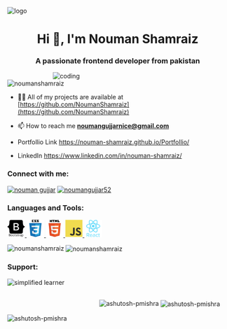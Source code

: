 
![logo](https://github.com/NoumanShamraiz/MyProfile/blob/main/Banner.jpeg)
<h1 align="center">Hi 👋, I'm Nouman Shamraiz</h1>
<h3 align="center">A passionate frontend developer from pakistan</h3>
<img align="right" alt="coding" width="400" src="https://user-images.githubusercontent.com/55389276/140866485-8fb1c876-9a8f-4d6a-98dc-08c4981eaf70.gif">
<p align="left"> <img src="https://komarev.com/ghpvc/?username=noumanshamraiz&label=Profile%20views&color=0e75b6&style=flat" alt="noumanshamraiz" /> </p>

- 👨‍💻 All of my projects are available at [https://github.com/NoumanShamraiz](https://github.com/NoumanShamraiz)

- 📫 How to reach me **noumangujjarnice@gmail.com**
- Portfollio Link https://nouman-shamraiz.github.io/Portfollio/
- LinkedIn https://www.linkedin.com/in/nouman-shamraiz/

<h3 align="left">Connect with me:</h3>
<p align="left">
<a href="https://fb.com/nouman gujjar" target="blank"><img align="center" src="https://raw.githubusercontent.com/rahuldkjain/github-profile-readme-generator/master/src/images/icons/Social/facebook.svg" alt="nouman gujjar" height="30" width="40" /></a>
<a href="https://instagram.com/noumangujjar52" target="blank"><img align="center" src="https://raw.githubusercontent.com/rahuldkjain/github-profile-readme-generator/master/src/images/icons/Social/instagram.svg" alt="noumangujjar52" height="30" width="40" /></a>
</p>

<h3 align="left">Languages and Tools:</h3>
<p align="left"> <a href="https://getbootstrap.com" target="_blank" rel="noreferrer"> <img src="https://raw.githubusercontent.com/devicons/devicon/master/icons/bootstrap/bootstrap-plain-wordmark.svg" alt="bootstrap" width="40" height="40"/> </a> <a href="https://www.w3schools.com/css/" target="_blank" rel="noreferrer"> <img src="https://raw.githubusercontent.com/devicons/devicon/master/icons/css3/css3-original-wordmark.svg" alt="css3" width="40" height="40"/> </a> <a href="https://www.w3.org/html/" target="_blank" rel="noreferrer"> <img src="https://raw.githubusercontent.com/devicons/devicon/master/icons/html5/html5-original-wordmark.svg" alt="html5" width="40" height="40"/> </a> <a href="https://developer.mozilla.org/en-US/docs/Web/JavaScript" target="_blank" rel="noreferrer"> <img src="https://raw.githubusercontent.com/devicons/devicon/master/icons/javascript/javascript-original.svg" alt="javascript" width="40" height="40"/> </a> <a href="https://reactjs.org/" target="_blank" rel="noreferrer"> <img src="https://raw.githubusercontent.com/devicons/devicon/master/icons/react/react-original-wordmark.svg" alt="react" width="40" height="40"/> </a> </p>

<p><img align="left" src="https://github-readme-stats.vercel.app/api/top-langs?username=nouman-shamraiz&show_icons=true&locale=en&layout=compact" alt="noumanshamraiz" /></p>

<p>&nbsp;<img align="center" src="https://github-readme-stats.vercel.app/api?username=nouman-shamraiz&show_icons=true&locale=en" alt="noumanshamraiz" /></p>



<h3 align="left">Support:</h3>
 <img align="left" src="https://cdn.buymeacoffee.com/buttons/v2/default-yellow.png" height="50" width="210" alt="simplified learner" /></a></p><br><br>

<p><img align="left" src="https://github-readme-stats.vercel.app/api/top-langs?username=ashutosh-pmishra&show_icons=true&locale=en&layout=compact" alt="ashutosh-pmishra" /></p>

<p>&nbsp;<img align="center" src="https://github-readme-stats.vercel.app/api?username=ashutosh-pmishra&show_icons=true&locale=en" alt="ashutosh-pmishra" /></p>

<p><img align="center" src="https://github-readme-streak-stats.herokuapp.com/?user=ashutosh-pmishra&" alt="ashutosh-pmishra" /></p>


